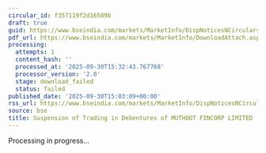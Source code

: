 ```yaml
---
circular_id: f357119f2d16589b
draft: true
guid: https://www.bseindia.com/markets/MarketInfo/DispNoticesNCirculars.aspx?Noticeid={8C483280-87B5-45D6-BBB7-2615D39E562F}&noticeno=20250930-102&dt=09/30/2025&icount=10&totcount=104&flag=0
pdf_url: https://www.bseindia.com/markets/MarketInfo/DownloadAttach.aspx?id=20250930-102&attachedId=
processing:
  attempts: 1
  content_hash: ''
  processed_at: '2025-09-30T15:32:43.767768'
  processor_version: '2.0'
  stage: download_failed
  status: failed
published_date: '2025-09-30T15:03:09+00:00'
rss_url: https://www.bseindia.com/markets/MarketInfo/DispNoticesNCirculars.aspx?Noticeid={8C483280-87B5-45D6-BBB7-2615D39E562F}&noticeno=20250930-102&dt=09/30/2025&icount=10&totcount=104&flag=0
source: bse
title: Suspension of Trading in Debentures of MUTHOOT FINCORP LIMITED
---
```


Processing in progress...